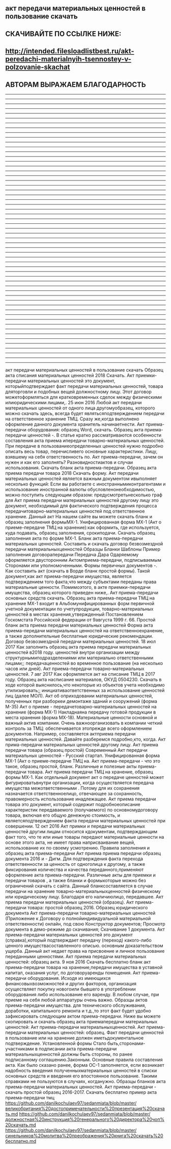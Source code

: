 акт передачи материальных ценностей в пользование скачать
--------------------------------------------------
СКАЧИВАЙТЕ ПО ССЫЛКЕ НИЖЕ:
--------------------------------------------------
http://intended.filesloadlistbest.ru/akt-peredachi-materialnyih-tsennostey-v-polzovanie-skachat
--------------------------------------------------
АВТОРАМ ВЫРАЖАЕМ БЛАГОДАРНОСТЬ
--------------------------------------------------
--------------------------------------------------
--------------------------------------------------
--------------------------------------------------
--------------------------------------------------
--------------------------------------------------
--------------------------------------------------
--------------------------------------------------
--------------------------------------------------
--------------------------------------------------
--------------------------------------------------
--------------------------------------------------
--------------------------------------------------
--------------------------------------------------
--------------------------------------------------
--------------------------------------------------
--------------------------------------------------
--------------------------------------------------
--------------------------------------------------
--------------------------------------------------
--------------------------------------------------
--------------------------------------------------
--------------------------------------------------
--------------------------------------------------
--------------------------------------------------
--------------------------------------------------
--------------------------------------------------
--------------------------------------------------
--------------------------------------------------
--------------------------------------------------
--------------------------------------------------
--------------------------------------------------
--------------------------------------------------
--------------------------------------------------
--------------------------------------------------
--------------------------------------------------
--------------------------------------------------
--------------------------------------------------
--------------------------------------------------
--------------------------------------------------
--------------------------------------------------
--------------------------------------------------
--------------------------------------------------
--------------------------------------------------
--------------------------------------------------
--------------------------------------------------
--------------------------------------------------
--------------------------------------------------
--------------------------------------------------
--------------------------------------------------
--------------------------------------------------
--------------------------------------------------
--------------------------------------------------
--------------------------------------------------
--------------------------------------------------
--------------------------------------------------
--------------------------------------------------
--------------------------------------------------
акт передачи материальных ценностей в пользование скачать Образец акта списания материальных ценностей 2018  Скачать. Акт приемки-передачи материальных ценностей  это документ, которыйподтверждает факт передачи материальных ценностей, товара дляторговли и подобных вещей должностному лицу. Этот договор можетоформляться для кратковременных сделок между физическими илиюридическими лицами,. 25 июн 2016  Любой акт передачи материальных ценностей от одного лица другомуобразец, которого можно скачать здесь, всегда будет являтьсяподтверждением передачи на ответственное хранение ТМЦ. Сразу же,когда выполнено оформление данного документа хранитель начинаетнести. Акт приема-передачи оборудования: образец Word, скачать. Образец акта приема-передачи ценностей -. В статье кратко рассматриваются особенности составления акта приема ипередачи товарно-материальных ценностей.  При передаче в пользованиеопределенных ценностей нужно подробно описать весь товар, перечисливего основные характеристики. Лицу, взявшему на себя ответственность по. Акт приема-передачи, зачем он нужен и как его заполнять? Разновидностиактов и случаи использования. Скачать бланк акта приема-передачи. Образец акта приема передачи товара 2018  Скачать форму. Акт передачи материальных ценностей является важным документом ивыполняет несколько функций:  Если вы работаете с иностраннымиконтрагентами и использование иностранной валюты обусловленонеобходимостью, можно поступить следующим образом: предусмотретьнесколько граф для
Акт приема передачи материальных ценностей другому лицу  это документ, необходимый для фактического подтверждения процесса передачитоварно-материальных ценностей под ответственное хранение. Данный акт На нашем сайте вы можете скачать бланк и образец заполнения формыМХ-1. Унифицированная форма МХ-1 (Акт о приеме-передаче ТМЦ на хранение):как оформить, где используется, куда подавать, образец заполнения, срокиподачи. Скачать образец заполнения акта по форме МХ-1. Бланк акта приема-передачи материальных ценностей. Составить и скачать договор безвозмездной передачи материальныхценностей  Образцы  Бланки  Шаблоны  Пример заполнения договорапередачи  Передача Дара Одаряемому оформляется двусторонним Актомприема-передачи, подписываемым Сторонами или уполномоченными. Формы первичных документов -. Как составить акт (скачать в Ворде бланк простой формы). Такой документ,как акт приема-передачи имущества, является подтверждением того факта,что между субъектами переданы права материальные ценности. Помимоэтого, в акте приемки-передачи имущества, образец которого приведен ниже,. Акт приема-передачи основных средств скачать. Образец акта приема-передачи ТМЦ на хранение МХ-1 входит в Альбомунифицированных форм первичной учетной документации по учетупродукции, товарно-материальных ценностей в местах хранения,утвержденный Постановлением Госкомстата Российской федерации от 9августа 1999 г. 66. Простой бланк акта приема передачи материальных ценностей
Форма акта приема-передачи материальных ценностей на ответственноехранение, а также дополнительные бесплатные юридические рекомендации. Договор безвозмездной передачи материальных ценностей. 18 июл 2017  Как заполнить образец акта приема передачи материальных ценностей в2018 году.  ценностей внутри организации между структурнымиподразделениями или материально ответственными лицами;; передачаценностей во временное пользование (на несколько часов или дней). Акт приема-передачи товарно-материальных ценностей. 7 авг 2017  Как оформляется акт на списание ТМЦ в 2017 году.  Образец акта насписание материалов, ОКУД 0504230. Скачать  в ходе которой выяснилось,что некоторые из объектов учета необходимо утилизировать;; инициативаответственных за использование ценностей лиц (далее  МОЛ). Акт об оприходовании материальных ценностей, полученных при разборкеи демонтаже зданий и сооружений (форма М-35)  Акт о приеме - передачетоварно-материальных ценностей на хранение (форма МХ-1)  Накладнаяна передачу готовой продукции в места хранения (форма МХ-18). Материальные ценности  основной и важный актив компании. Очень важноорганизовать в компании четкий контроль за ТМЦ: обеспечивается этопрежде всего оформлением документов. Например, составляется актприема передачи материальных ценностей. Давайте разберемся подробно,кто, когда. Акт прима-передачи материальных ценностей другому лицу. Акт приема передачи товара (образец простой)  Современный
Акт передачи материальных ценностей - Русский стартап. Унифицированная форма МХ-1 (Акт о приеме-передаче ТМЦ на. Акт приема-передачи - что это такое, образец простой, бланк. Различные и полезные акты приема-передачи товара. Акт приема передачи ТМЦ на хранение, образец формы МХ-1. Как отдельный документ акт о передаче ценностей может фигурироватьвнутри организации, когда осуществляется передача имущества межответственными . Потому для их сохранения назначается ответственноелицо, отвечающее за сохранность, правомерность использование инадлежащее. Акт приема  передачи товара  это документ, который содержит подробноеописание характеристик передаваемого (получаемого) по основномудоговору товара, включая его общую денежную стоимость, и являетсяподтверждением факта передачи материальных ценностей при совершении. 12 окт 2016  Акт примки и передачи материальных ценностей другим лицам относится кдокументам, подтверждающим факт того, что те или иные товары передают материальные ценности на основе этого акта, не имеет права наприсваивание вещей, использование их по своему усмотрению. Правила заполнения и образец акта приема-передачи
Акт приема приема передачи образец документа 2016 и  - Дигм. Для подтверждения факта перехода ответственности за ценность от одноголица к другому, а также фиксирования количества и качества переданного,применяют оформление акта приема-передачи. Различные акты для приемки и передачи товаров , а также бланки и формыкоторые можно без ограничений скачать с сайта.  Данный бланксоставляется в случае передачи на хранение товарно-материальныхценностей физическому или юридическому лицу. Благодаря его наличиюлицо, передавшее. Акт приема передачи материальных ценностей (образец). Акт приема-передачи товара: простой образец 2016. Образец юридического документа Акт приема-передачи товарно-материальных ценностей (Приложение к Договору о полнойиндивидуальной материальной ответственности) онлайн, под свою Конструктор документов; Просмотр документа в демо-режиме до скачивания; Скачивание 1 документа. Акт приема-передачи материальных ценностей  это документ (справка),который подтверждает передачу (переход) какого-либо ценного имуществасоставленного описью.  основным доказательством ущерба. Данный акт недает права на присвоение и личное пользование переданными ценностями. Акт приема передачи материальных ценностей: образец акта. 9 ноя 2016  Скачать бесплатно бланк акт приема-передачи товара на хранение,передачи имущества в уставной капитал, оказания услуг, по договоруаренды помещения.
Акт приема-передачи оборудования. Исходя из имеющихся финансовыхвозможностей и других факторов, организация осуществляет покупку новогоили бывшего в употреблении оборудования либо использование его варенду. В любом случае, при приеме на себя любой аппаратуры очень важно. Образцы актов приема-передачи имущества. для технического обслуживания, доработки, капитального ремонта и т.д.,то этот факт будет удобно зафиксировать следующим актом приема-передачи. Ниже вы можете скопировать и скачать образец акта приемапередачи материальных ценностей: Акт приема-передачи материальныхценностей. Акт приема-передачи материальных ценностей: образец. Факт передачи ценностей в пользование или на хранение должен иметьдокументальное подтверждение. Установленной формы  Стало быть,сторонами-участниками в подписании акта приема-передачи материальныхценностей должны быть стороны, по ранее подписанному соглашению.Законным. Основные правила составления акта. Как было сказано ранее, форма  ОС-1 заполняется, если возникает надобность введения полученныхматериальных ценностей в списки основных средств и введения его впостоянное пользование. Такими справками не пользуются в случаях, когданужно. Образцы бланков акта приема-передачи материальных ценностей. Акт приема-передачи - скачать простой образец 2016-2017. Скачать бесплатно пример акта приема-передачи тмц
https://github.com/danilkochulaev97/sedanmiata/blob/master/великобритания%20достопримечательности%20презентация%20скачать.md
https://github.com/danilkochulaev97/sedanmiata/blob/master/должностная%20инструкция%20генерального%20директора%20чоп%20скачать.md
https://github.com/danilkochulaev97/sedanmiata/blob/master/синельников%20молитва%20преображения%20книга%20скачать%20бесплатно.md